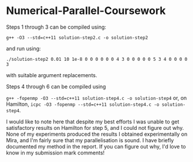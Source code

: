 # Numerical-Parallel-Coursework

Steps 1 through 3 can be compiled using:

`g++ -O3 --std=c++11 solution-step2.c -o solution-step2`

and run using:

`./solution-step2 0.01 10 1e-8 0 0 0 0 0 0 4 3 0 0 0 0 0 5 3 4 0 0 0 0 3`

with suitable argument replacements. 

Steps 4 through 6 can be compiled using

`g++ -fopenmp -O3 --std=c++11 solution-step4.c -o solution-step4` or, on Hamilton, `icpc -O3 -fopenmp --std=c++11 solution-step4.c -o solution-step4`.

I would like to note here that despite my best efforts I was unable to get satisfactory results on Hamilton for step 5,
and I could not figure out why. None of my experiments produced the results I obtained experimentally on Mira, and I'm 
fairly sure that my parallelisation is sound. I have briefly documented my method in the report. If you can figure
out why, I'd love to know in my submission mark comments!